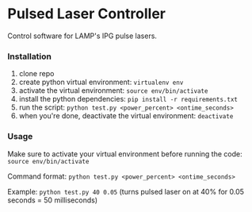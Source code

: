 # Pulsed Laser Controller #

Control software for LAMP's IPG pulse lasers.

### Installation ###
1) clone repo
2) create python virtual environment: ```virtualenv env```
3) activate the virtual environment: ```source env/bin/activate```
4) install the python dependencies: ```pip install -r requirements.txt```
5) run the script: ```python test.py <power_percent> <ontime_seconds>```
6) when you're done, deactivate the virtual environment: ```deactivate```

### Usage ###
Make sure to activate your virtual environment before running the code:
```source env/bin/activate```

Command format:
```python test.py <power_percent> <ontime_seconds>```

Example:
```python test.py 40 0.05```
(turns pulsed laser on at 40% for 0.05 seconds = 50 milliseconds)


